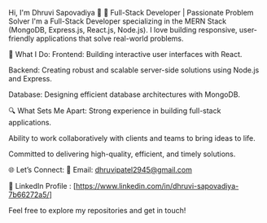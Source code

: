 Hi, I'm Dhruvi Sapovadiya 👋
🚀 Full-Stack Developer | Passionate Problem Solver
I'm a Full-Stack Developer specializing in the MERN Stack (MongoDB, Express.js, React.js, Node.js). I love building responsive, user-friendly applications that solve real-world problems.

💼 What I Do:
Frontend: Building interactive user interfaces with React.

Backend: Creating robust and scalable server-side solutions using Node.js and Express.

Database: Designing efficient database architectures with MongoDB.

🔍 What Sets Me Apart:
Strong experience in building full-stack applications.

Ability to work collaboratively with clients and teams to bring ideas to life.

Committed to delivering high-quality, efficient, and timely solutions.

🌐 Let’s Connect:
📧 Email: dhruvipatel2945@gmail.com

🔗 LinkedIn Profile : [https://www.linkedin.com/in/dhruvi-sapovadiya-7b66272a5/]

Feel free to explore my repositories and get in touch!
